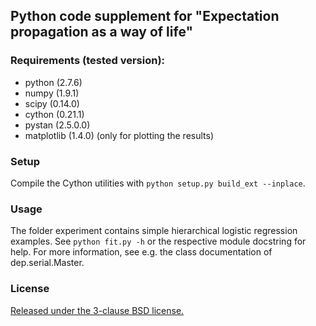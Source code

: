 
Python code supplement for "Expectation propagation as a way of life"
---------------------------------------------------------------------

### Requirements (tested version):
- python (2.7.6)
- numpy (1.9.1)
- scipy (0.14.0)
- cython (0.21.1)
- pystan (2.5.0.0)
- matplotlib (1.4.0) (only for plotting the results)

### Setup
Compile the Cython utilities with `python setup.py build_ext --inplace`.

### Usage
The folder experiment contains simple hierarchical logistic regression examples.
See `python fit.py -h` or the respective module docstring for help. For more
information, see e.g. the class documentation of dep.serial.Master.

### License
[Released under the 3-clause BSD license.](http://opensource.org/licenses/BSD-3-Clause)
 

